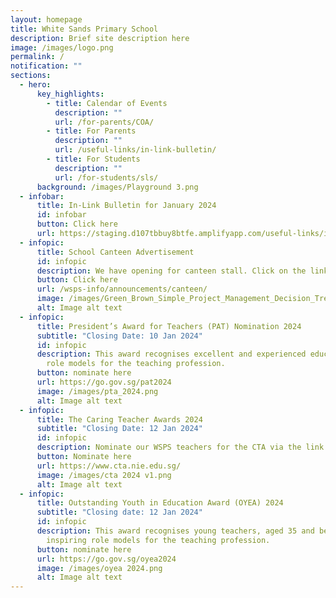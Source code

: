 ```yaml
---
layout: homepage
title: White Sands Primary School
description: Brief site description here
image: /images/logo.png
permalink: /
notification: ""
sections:
  - hero:
      key_highlights:
        - title: Calendar of Events
          description: ""
          url: /for-parents/COA/
        - title: For Parents
          description: ""
          url: /useful-links/in-link-bulletin/
        - title: For Students
          description: ""
          url: /for-students/sls/
      background: /images/Playground 3.png
  - infobar:
      title: In-Link Bulletin for January 2024
      id: infobar
      button: Click here
      url: https://staging.d107tbbuy8btfe.amplifyapp.com/useful-links/in-link-bulletin/
  - infopic:
      title: School Canteen Advertisement
      id: infopic
      description: We have opening for canteen stall. Click on the link below to read
      button: Click here
      url: /wsps-info/announcements/canteen/
      image: /images/Green_Brown_Simple_Project_Management_Decision_Tree_Graph__1_.png
      alt: Image alt text
  - infopic:
      title: President’s Award for Teachers (PAT) Nomination 2024
      subtitle: "Closing Date: 10 Jan 2024"
      id: infopic
      description: This award recognises excellent and experienced educators who are
        role models for the teaching profession.
      button: nominate here
      url: https://go.gov.sg/pat2024
      image: /images/pta_2024.png
      alt: Image alt text
  - infopic:
      title: The Caring Teacher Awards 2024
      subtitle: "Closing Date: 12 Jan 2024"
      id: infopic
      description: Nominate our WSPS teachers for the CTA via the link below!
      button: Nominate here
      url: https://www.cta.nie.edu.sg/
      image: /images/cta 2024 v1.png
      alt: Image alt text
  - infopic:
      title: Outstanding Youth in Education Award (OYEA) 2024
      subtitle: "Closing date: 12 Jan 2024"
      id: infopic
      description: This award recognises young teachers, aged 35 and below, who are
        inspiring role models for the teaching profession.
      button: nominate here
      url: https://go.gov.sg/oyea2024
      image: /images/oyea 2024.png
      alt: Image alt text
---
```

